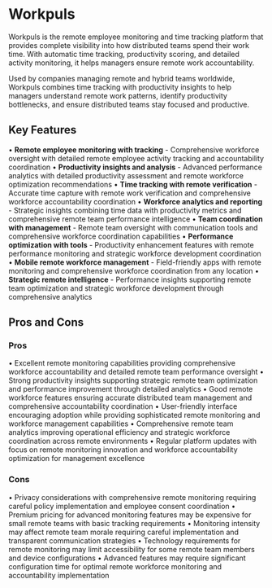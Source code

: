 # Workpuls

Workpuls is the remote employee monitoring and time tracking platform that provides complete visibility into how distributed teams spend their work time. With automatic time tracking, productivity scoring, and detailed activity monitoring, it helps managers ensure remote work accountability.

Used by companies managing remote and hybrid teams worldwide, Workpuls combines time tracking with productivity insights to help managers understand remote work patterns, identify productivity bottlenecks, and ensure distributed teams stay focused and productive.

## Key Features

• **Remote employee monitoring with tracking** - Comprehensive workforce oversight with detailed remote employee activity tracking and accountability coordination
• **Productivity insights and analysis** - Advanced performance analytics with detailed productivity assessment and remote workforce optimization recommendations
• **Time tracking with remote verification** - Accurate time capture with remote work verification and comprehensive workforce accountability coordination
• **Workforce analytics and reporting** - Strategic insights combining time data with productivity metrics and comprehensive remote team performance intelligence
• **Team coordination with management** - Remote team oversight with communication tools and comprehensive workforce coordination capabilities
• **Performance optimization with tools** - Productivity enhancement features with remote performance monitoring and strategic workforce development coordination
• **Mobile remote workforce management** - Field-friendly apps with remote monitoring and comprehensive workforce coordination from any location
• **Strategic remote intelligence** - Performance insights supporting remote team optimization and strategic workforce development through comprehensive analytics

## Pros and Cons

### Pros
• Excellent remote monitoring capabilities providing comprehensive workforce accountability and detailed remote team performance oversight
• Strong productivity insights supporting strategic remote team optimization and performance improvement through detailed analytics
• Good remote workforce features ensuring accurate distributed team management and comprehensive accountability coordination
• User-friendly interface encouraging adoption while providing sophisticated remote monitoring and workforce management capabilities
• Comprehensive remote team analytics improving operational efficiency and strategic workforce coordination across remote environments
• Regular platform updates with focus on remote monitoring innovation and workforce accountability optimization for management excellence

### Cons
• Privacy considerations with comprehensive remote monitoring requiring careful policy implementation and employee consent coordination
• Premium pricing for advanced monitoring features may be expensive for small remote teams with basic tracking requirements
• Monitoring intensity may affect remote team morale requiring careful implementation and transparent communication strategies
• Technology requirements for remote monitoring may limit accessibility for some remote team members and device configurations
• Advanced features may require significant configuration time for optimal remote workforce monitoring and accountability implementation